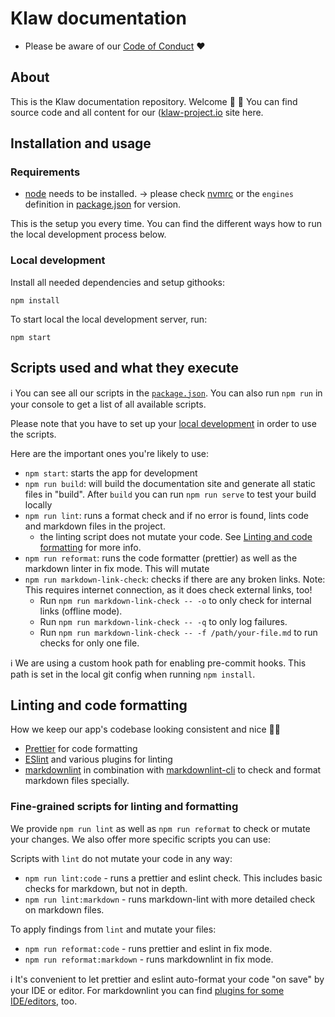 # Klaw documentation

- Please be aware of our [Code of Conduct](CODE_OF_CONDUCT.md) ❤️

## About

This is the Klaw documentation repository. Welcome 👋 🎉
You can find source code and all content for our ([klaw-project.io](https://www.klaw-project.io/) site here.

## Installation and usage

### Requirements

- [node](https://nodejs.org/en/) needs to be installed.
  -> please check [nvmrc](.nvmrc) or the `engines` definition in [package.json](package.json) for version.

This is the setup you every time. You can find the different ways how to run the local development process below.

### Local development

Install all needed dependencies and setup githooks:

```shell
npm install
```

To start local the local development server, run:

```shell
npm start
```

## Scripts used and what they execute

ℹ️ You can see all our scripts in the [`package.json`](package.json).
You can also run `npm run` in your console to get a list of all available scripts.

Please note that you have to set up your [local development](#installation-and-usage) in order to use the scripts.

Here are the important ones you're likely to use:

- `npm start`: starts the app for development
- `npm run build`: will build the documentation site and generate all static files in "build". After `build` you can
  run `npm run serve` to test your build locally
- `npm run lint`: runs a format check and if no error is found, lints code and markdown files in the project.
  - the linting script does not mutate your code. See [Linting and code formatting](#linting-and-code-formatting) for
    more info.
- `npm run reformat`: runs the code formatter (prettier) as well as the markdown linter in fix mode. This will mutate
- `npm run markdown-link-check`: checks if there are any broken links. Note: This requires internet connection, as it
  does check external links, too!
  - Run `npm run markdown-link-check -- -o` to only check for internal links (offline mode).
  - Run `npm run markdown-link-check -- -q` to only log failures.
  - Run `npm run markdown-link-check -- -f /path/your-file.md` to run checks for only one file.

ℹ️ We are using a custom hook path for enabling pre-commit hooks. This path is set in the local git config when
running `npm install`.

## Linting and code formatting

How we keep our app's codebase looking consistent and nice 💅🏼

- [Prettier](https://prettier.io/) for code formatting
- [ESlint](https://eslint.org/) and various plugins for linting
- [markdownlint](https://github.com/DavidAnson/markdownlint) in combination
  with [markdownlint-cli](https://github.com/igorshubovych/markdownlint-cli) to check and format markdown files
  specially.

### Fine-grained scripts for linting and formatting

We provide `npm run lint` as well as `npm run reformat` to check or mutate your changes. We also offer more specific
scripts you can use:

Scripts with `lint` do not mutate your code in any way:

- `npm run lint:code` - runs a prettier and eslint check. This includes basic checks for markdown, but not
  in depth.
- `npm run lint:markdown` - runs markdown-lint with more detailed check on markdown files.

To apply findings from `lint` and mutate your files:

- `npm run reformat:code` - runs prettier and eslint in fix mode.
- `npm run reformat:markdown` - runs markdownlint in fix mode.

ℹ️ It's convenient to let prettier and eslint auto-format your code "on save" by your IDE or editor. For markdownlint
you can find [plugins for some IDE/editors](https://github.com/DavidAnson/markdownlint#related), too.
